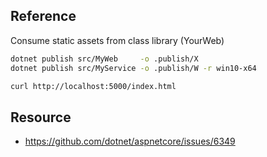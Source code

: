## Reference

Consume static assets from class library (YourWeb)

```bash
dotnet publish src/MyWeb     -o .publish/X
dotnet publish src/MyService -o .publish/W -r win10-x64

curl http://localhost:5000/index.html
```

## Resource

- https://github.com/dotnet/aspnetcore/issues/6349